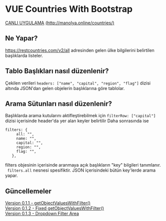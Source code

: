 # VUE Countries With Bootstrap
 
 [CANLI UYGULAMA](http://manolya.online/countries/)
 [(http://manolya.online/countries/)](http://manolya.online/countries/)
 
 ## Ne Yapar?
 https://restcountries.com/v2/all adresinden gelen ülke bilgilerini belirtilen başlıklarda listeler. <br>
 
 ## Tablo Başlıkları nasıl düzenlenir?
 Çekilen verileri `headers: ["name", "capital", "region", "flag"]` dizisi altında JSON'dan gelen objelerin başlıklarına göre tablolar. 
 
 ## Arama Sütunları nasıl düzenlenir? 
 Başlıklarda arama kutularını aktifleştirebilmek için  ` filterRow: ["capital"] ` dizisi içerisinde header'da yer alan keyler belirtilir
 Daha sonrasında ise 
 ```
 filters: {
      all: "",
      name: "",
      capital: "",
      region: "",
      flag: "",
    },
 ```
 
 filters objesinin içerisinde aranmaya açık başlıkların "key" bilgileri tanımlanır. <br>
` filters.all` nesnesi spesifiktir. JSON içerisindeki bütün key'lerde arama yapar. 
 

## Güncellemeler

[Version 0.1.1 - getObjectValuesWithFilter()](https://github.com/alpercogurcu/VUE-Countries-With-Bootstrap/blob/main/Updates.md#güncelleme-011)<br/>
[Version 0.1.2 - Fixed getObjectValuesWithFilter()](https://github.com/alpercogurcu/VUE-Countries-With-Bootstrap/blob/main/Updates.md#güncelleme-012)<br/>
[Version 0.1.3 - Dropdown Filter Area](https://github.com/alpercogurcu/VUE-Countries-With-Bootstrap/blob/main/Updates.md#güncelleme-013)<br/>




